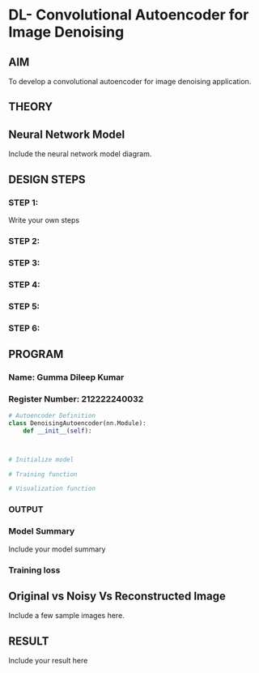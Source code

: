 # DL- Convolutional Autoencoder for Image Denoising

## AIM
To develop a convolutional autoencoder for image denoising application.

## THEORY


## Neural Network Model
Include the neural network model diagram.

## DESIGN STEPS
### STEP 1: 

Write your own steps

### STEP 2: 



### STEP 3: 



### STEP 4: 



### STEP 5: 



### STEP 6: 





## PROGRAM

### Name: Gumma Dileep Kumar

### Register Number: 212222240032

```python
# Autoencoder Definition
class DenoisingAutoencoder(nn.Module):
    def __init__(self):



# Initialize model

# Training function

# Visualization function


```

### OUTPUT

### Model Summary
Include your model summary

### Training loss

## Original vs Noisy Vs Reconstructed Image
Include a few sample images here.

## RESULT
Include your result here
